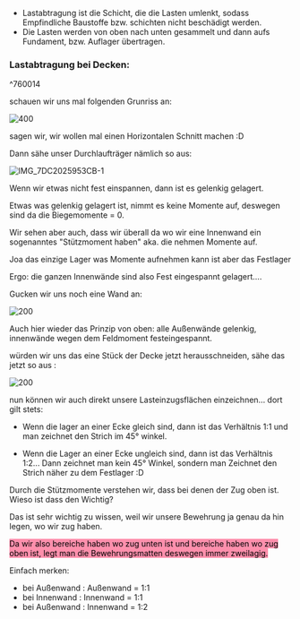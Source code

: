 - Lastabtragung ist die Schicht, die die Lasten umlenkt, sodass Empfindliche Baustoffe bzw. schichten nicht beschädigt werden.
- Die Lasten werden von oben nach unten gesammelt und dann aufs Fundament, bzw. Auflager übertragen.

### Lastabtragung bei Decken: 

^760014

schauen wir uns mal folgenden Grunriss an:

![400](Bilder/Baukonstruktionslehre/IMG_B5706355AD3D-1%202.jpeg)

sagen wir, wir wollen mal einen Horizontalen Schnitt machen :D

Dann sähe unser Durchlaufträger nämlich so aus:

![IMG_7DC2025953CB-1](Bilder/Baukonstruktionslehre/IMG_7DC2025953CB-1.jpeg)

Wenn wir etwas nicht fest einspannen, dann ist es gelenkig gelagert. 

Etwas was gelenkig gelagert ist, nimmt es keine Momente auf, deswegen sind da die Biegemomente = 0.

Wir sehen aber auch, dass wir überall da wo wir eine Innenwand ein sogenanntes "Stützmoment haben" aka. die nehmen Momente auf.

Joa das einzige Lager was Momente aufnehmen kann ist aber das Festlager

Ergo: die ganzen Innenwände sind also Fest eingespannt gelagert.... 

Gucken wir uns noch eine Wand an:

![200](Bilder/Baukonstruktionslehre/IMG_FA9FB3E61975-1.jpeg)

Auch hier wieder das Prinzip von oben: alle Außenwände gelenkig, innenwände wegen dem Feldmoment festeingespannt.

würden wir uns das eine Stück der Decke jetzt herausschneiden, sähe das jetzt so aus :

![200](Bilder/Baukonstruktionslehre/IMG_6E7F68E2C05F-1.jpeg)

nun können wir auch direkt unsere Lasteinzugsflächen einzeichnen... dort gilt stets:

- Wenn die lager an einer Ecke gleich sind, dann ist das Verhältnis 1:1 und man zeichnet den Strich im 45° winkel.

- Wenn die Lager an einer Ecke ungleich sind, dann ist das Verhältnis 1:2... Dann zeichnet man kein 45° Winkel, sondern man Zeichnet den Strich näher zu dem Festlager :D


Durch die Stützmomente verstehen wir, dass bei denen der Zug oben ist. Wieso ist dass den Wichtig?

Das ist sehr wichtig zu wissen, weil wir unsere Bewehrung ja genau da hin legen, wo wir zug haben. 

<mark style="background: #FF5582A6;">Da wir also bereiche haben wo zug unten ist und bereiche haben wo zug oben ist, legt man die Bewehrungsmatten deswegen immer zweilagig.</mark> 

Einfach merken: 
- bei Außenwand : Außenwand = 1:1
- bei Innenwand : Innenwand = 1:1
- bei Außenwand : Innenwand = 1:2